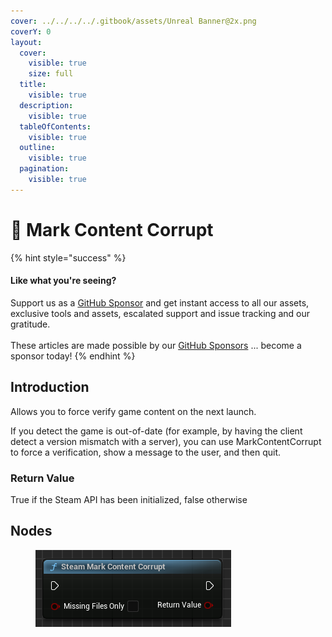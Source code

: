 ```yaml
---
cover: ../../../../.gitbook/assets/Unreal Banner@2x.png
coverY: 0
layout:
  cover:
    visible: true
    size: full
  title:
    visible: true
  description:
    visible: true
  tableOfContents:
    visible: true
  outline:
    visible: true
  pagination:
    visible: true
---
```


# 🔵 Mark Content Corrupt

{% hint style="success" %}
#### Like what you're seeing?

Support us as a [GitHub Sponsor](../../../../become-a-sponsor/) and get instant access to all our assets, exclusive tools and assets, escalated support and issue tracking and our gratitude.\
\
These articles are made possible by our [GitHub Sponsors](../../../../become-a-sponsor/) ... become a sponsor today!
{% endhint %}

## Introduction

Allows you to force verify game content on the next launch.

If you detect the game is out-of-date (for example, by having the client detect a version mismatch with a server), you can use MarkContentCorrupt to force a verification, show a message to the user, and then quit.

### Return Value

True if the Steam API has been initialized, false otherwise

## Nodes

<figure><img src="../../../../.gitbook/assets/image (200).png" alt=""><figcaption></figcaption></figure>

